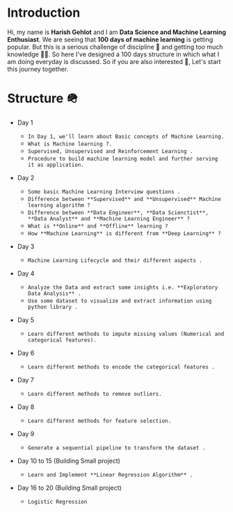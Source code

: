 # Introduction

Hi, my name is **Harish Gehlot** and I am **Data Science and Machine Learning Enthusiast**. We are seeing that **100 days of machine learning** is getting popular. But this is a serious challenge of discipline 📜 and getting too much knowledge 👨‍🔬. So here I've designed a 100 days structure in which what I am doing everyday is discussed. So if you are also interested 🎃, Let's start this journey together.


# Structure 🪖

- Day 1

    - `In Day 1, we'll learn about Basic concepts of Machine Learning.`
    - `What is Machine learning ?.`
    - `Supervised, Unsupervised and Reinforcement Learning .`
    - `Procedure to build machine learning model and further serving it as application.`

- Day 2

    - `Some basic Machine Learning Interview questions .`
    - `Difference between **Supervised** and **Unsupervised** Machine learning algorithm ?`
    - `Difference between **Data Engineer**, **Data Scienctist**, **Data Analyst** and **Machine Learning Engineer** ?`
    - `What is **Online** and **Offline** learning ?`
    - `How **Machine Learning** is different from **Deep Learning** ?`

- Day 3
    - `Machine Learning Lifecycle and their different aspects .`

- Day 4
    - `Analyze the Data and extract some insights i.e. **Exploratory Data Analysis** .`
    - `Use some dataset to visualize and extract information using python library .`

- Day 5
    - `Learn different methods to impute missing values (Numerical and categorical features).`

- Day 6
    - `Learn different methods to encode the categorical features .`

- Day 7
    - `Learn different methods to remove outliers.`

- Day 8
    - `Learn different methods for feature selection.`

- Day 9
    - `Generate a sequential pipeline to transform the dataset .`

- Day 10 to 15 (Building Small project)
    - `Learn and Implement **Linear Regression Algorithm** .`

- Day 16 to 20 (Building Small project)
    - `Logistic Regression`
